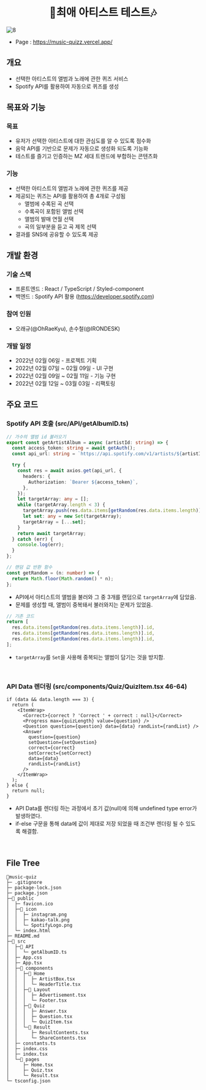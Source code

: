 <div align="center">
  <h1>🎵최애 아티스트 테스트🎶</h1>
</div>

![8](https://user-images.githubusercontent.com/87234410/154940264-8de8f832-46c7-4702-b6ad-51a2e963d4d9.jpg)

- Page : https://music-quizz.vercel.app/

## 개요

- 선택한 아티스트의 앨범과 노래에 관한 퀴즈 서비스
- Spotify API를 활용하여 자동으로 퀴즈를 생성

## 목표와 기능

### 목표

- 유저가 선택한 아티스트에 대한 관심도를 알 수 있도록 점수화
- 음악 API를 기반으로 문제가 자동으로 생성화 되도록 기능화
- 테스트를 즐기고 인증하는 MZ 세대 트렌드에 부합하는 콘텐츠화

### 기능

- 선택한 아티스트의 앨범과 노래에 관한 퀴즈를 제공
- 제공되는 퀴즈는 API를 활용하여 총 4개로 구성됨
  - 앨범에 수록된 곡 선택
  - 수록곡이 포함된 앨범 선택
  - 앨범의 발매 연월 선택
  - 곡의 일부분을 듣고 곡 제목 선택
- 결과를 SNS에 공유할 수 있도록 제공

## 개발 환경

### 기술 스택

- 프론트엔드 : React / TypeScript / Styled-component
- 백엔드 : Spotify API 활용 (https://developer.spotify.com)

### 참여 인원

- 오래규(@OhRaeKyu), 손수철(@IRONDESK)

### 개발 일정

- 2022년 02월 06일 - 프로젝트 기획
- 2022년 02월 07일 ~ 02월 09일 - UI 구현
- 2022년 02월 09일 ~ 02월 11일 - 기능 구현
- 2022년 02월 12일 ~ 03월 03일 - 리팩토링

## 주요 코드

### Spotify API 호출 (src/API/getAlbumID.ts)

```ts
// 가수의 앨범 id 불러오기
export const getArtistAlbum = async (artistId: string) => {
  const access_token: string = await getAuth();
  const api_url: string = `https://api.spotify.com/v1/artists/${artistId}/albums?include_groups=album&market=KR`;

  try {
    const res = await axios.get(api_url, {
      headers: {
        Authorization: `Bearer ${access_token}`,
      },
    });
    let targetArray: any = [];
    while (targetArray.length < 3) {
      targetArray.push(res.data.items[getRandom(res.data.items.length)].id);
      let set: any = new Set(targetArray);
      targetArray = [...set];
    }
    return await targetArray;
  } catch (err) {
    console.log(err);
  }
};

// 랜덤 값 반환 함수
const getRandom = (n: number) => {
  return Math.floor(Math.random() * n);
};
```

- API에서 아티스트의 앨범을 불러와 그 중 3개를 랜덤으로 `targetArray`에 담았음.
- 문제를 생성할 때, 앨범이 중복돼서 불러와지는 문제가 있었음.

```ts
// 기존 코드
return [
  res.data.items[getRandom(res.data.items.length)].id,
  res.data.items[getRandom(res.data.items.length)].id,
  res.data.items[getRandom(res.data.items.length)].id,
];
```

- `targetArray`를 `Set`을 사용해 중복되는 앨범이 담기는 것을 방지함.

<br/>

### API Data 렌더링 (src/components/Quiz/QuizItem.tsx 46-64)

```tsx
if (data && data.length === 3) {
  return (
    <ItemWrap>
      <Correct>{correct ? 'Correct ' + correct : null}</Correct>
      <Progress max={quizLength} value={question} />
      <Question question={question} data={data} randList={randList} />
      <Answer
        question={question}
        setQuestion={setQuestion}
        correct={correct}
        setCorrect={setCorrect}
        data={data}
        randList={randList}
      />
    </ItemWrap>
  );
} else {
  return null;
}
```

- API Data를 렌더링 하는 과정에서 초기 값(null)에 의해 undefined type error가 발생하였다.
- if-else 구문을 통해 data에 값이 제대로 저장 되었을 때 조건부 렌더링 될 수 있도록 해결함.

<br/>

## File Tree

```
📂music-quiz
├─ .gitignore
├─ package-lock.json
├─ package.json
├─📂 public
│  ├─ favicon.ico
│  ├─📂 icon
│  │  ├─ instagram.png
│  │  ├─ kakao-talk.png
│  │  └─ SpotifyLogo.png
│  └─ index.html
├─ README.md
├─📂 src
│  ├─📂 API
│  │  └─ getAlbumID.ts
│  ├─ App.css
│  ├─ App.tsx
│  ├─📂 components
│  │  ├─📂 Home
│  │  │  ├─ ArtistBox.tsx
│  │  │  └─ HeaderTitle.tsx
│  │  ├─📂 Layout
│  │  │  ├─ Advertisement.tsx
│  │  │  └─ Footer.tsx
│  │  ├─📂 Quiz
│  │  │  ├─ Answer.tsx
│  │  │  ├─ Question.tsx
│  │  │  └─ QuizItem.tsx
│  │  └─📂 Result
│  │     ├─ ResultContents.tsx
│  │     └─ ShareContents.tsx
│  ├─ constants.ts
│  ├─ index.css
│  ├─ index.tsx
│  └─📂 pages
│     ├─ Home.tsx
│     ├─ Quiz.tsx
│     └─ Result.tsx
└─ tsconfig.json
```
